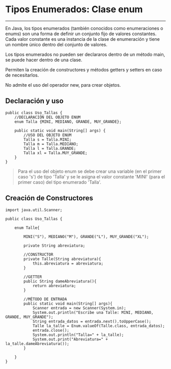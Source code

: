 # Tipos Enumerados: Clase enum

---

En Java, los tipos enumerados (también conocidos como enumeraciones o enums) son una forma de definir un conjunto fijo de valores constantes. Cada valor constante es una instancia de la clase de enumeración y tiene un nombre único dentro del conjunto de valores.

Los tipos enumerados no pueden ser declararos dentro de un método main, se puede hacer dentro de una clase.

Permiten la creación de constructores y métodos getters y setters en caso de necesitarlos.

No admite el uso del operador new, para crear objetos.

## Declaración y uso

    public class Uso_Tallas {
        //DECLARACIÓN DEL OBJETO ENUM
        enum Talla {MINI, MEDIANO, GRANDE, MUY_GRANDE};

        public static void main(String[] args) {
            //USO DEL OBJETO ENUM
            Talla s = Talla.MINI;
            Talla m = Talla.MEDIANO;
            Talla l = Talla.GRANDE;
            Talla xl = Talla.MUY_GRANDE;
        }
    }

> Para el uso del objeto enum se debe crear una variable (en el primer caso 's') de tipo 'Talla' y se le asigna el valor constante 'MINI' (para el primer caso) del tipo enumerado 'Talla'.

## Creación de Constructores

    import java.util.Scanner;

    public class Uso_Tallas {

        enum Talle{

            MINI("S"), MEDIANO("M"), GRANDE("L"), MUY_GRANDE("XL");
    
            private String abreviatura;

            //CONSTRUCTOR
            private Talle(String abreviatura){
                this.abreviatura = abreviatura;
            }

            //GETTER
            public String dameAbreviatura(){
                return abreviatura;
            }

            //MÉTODO DE ENTRADA
            public static void main(String[] args){
                Scanner entrada = new Scanner(System.in);
                System.out.println("Escribe una Talle: MINI, MEDIANO, GRANDE, MUY_GRANDE");
                String entrada_datos = entrada.next().toUpperCase();
                Talle la_talle = Enum.valueOf(Talle.class, entrada_datos);
                entrada.close();
                System.out.println("Talla=" + la_talle);
                System.out.print("Abreviatura=" + la_talle.dameAbreviatura());
            }

        }
    }
